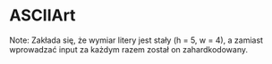 # ASCIIArt
Note: Zakłada się, że wymiar litery jest stały (h = 5, w = 4), a zamiast wprowadzać input za każdym razem został on zahardkodowany.
